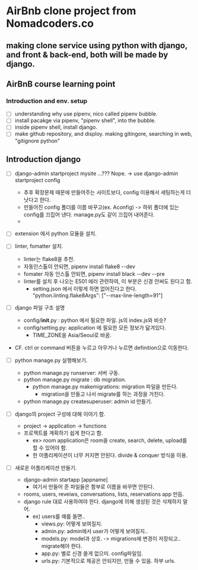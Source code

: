 # AirBnb clone project from Nomadcoders.co

## making clone service using python with django, and front & back-end, both will be made by django.

## AirBnB course learning point

### Introduction and env. setup

- [ ] understanding why use pipenv, nico called pipenv bubble.
- [ ] install pacakge via pipenv, "pipenv shell", into the bubble.
- [ ] inside pipenv shell, install django.
- [ ] make github repository, and disploy. making gitingore, searching in web, "gitignore python"

## Introduction django

- [ ] django-admin startproject mysite ...??? Nope. -> use django-admin startproject config
  - 추후 확장문제 때문에 만들어주는 사이트보다, config 이용해서 세팅하는게 더 낫다고 한다.
  - 만들어진 config 폴더를 이름 바꾸고(ex. Aconfig) -> 하위 폴더에 있는 config를 끄집어 낸다. manage.py도 같이 끄집어 내어준다.
  -
- [ ] extension 에서 python 모듈을 설치.
- [ ] linter, fomatter 설치.

  - linter는 flake8을 추천.
  - 자동인스톨이 안되면, pipenv install flake8 --dev
  - fomater 자동 인스톨 안되면, pipenv install black --dev --pre
  - linter를 설치 후 나오는 E501 에러 관련하여, 이 부분은 신경 안써도 된다고 함.
    - setting.json 에서 이렇게 하면 없어진다고 한다. "python.linting.flake8Args": ["--max-line-length=91"]

- [ ] django 파일 구조 설명

  - config/**init**.py : python 에서 필요한 파일. js의 index.js와 비슷?
  - config/setting.py: application 에 필요한 모든 정보가 닮겨있다.
    - TIME_ZONE을 Asia/Seoul로 바꿈.

- CF. ctrl or command 버튼을 누르고 아무거나 누르면 definition으로 이동한다.
- [ ] python manage.py 실행해보기.

  - python manage.py runserver: 서버 구동.
  - python manage.py migrate : db migration.
    - python manage.py makemigrations: migration 파일을 만든다.
      - migration을 만들고 나서 migrate를 하는 과정을 거친다.
  - python manage.py createsuperuser: admin id 만들기.

- [ ] django의 project 구성에 대해 이야기 함.
  - project -> application -> functions
  - 프로젝트를 계획하기 쉽게 한다고 함.
    - ex> room application은 room을 create, search, delete, upload를 할 수 있어야 함.
    - 한 어플리케이션이 너무 커지면 안된다. divide & conquer 방식을 이용.
- [ ] 새로운 어플리케이션 만들기.
  - django-admin startapp [appname]
    - 여기서 만들어 준 파일들은 함부로 이름을 바꾸면 안된다.
  - rooms, users, reveiws, conversations, lists, reservations app 만듬.
  - django rule 대로 사용하여야 한다. django에 의해 생성된 것은 삭제하지 말어.
    - ex) users를 예를 들면..
      - views.py: 어떻게 보여질지.
      - admin.py: admin에서 user가 어떻게 보여질지..
      - models.py: model과 상호. -> migrations에 변경이 저장되고.. migrate해야 한다.
      - app.py: 별로 신경 쓸게 없으미. config파일임.
      - urls.py: 기본적으로 제공은 안되지만, 만들 수 있음. 하부 urls.
